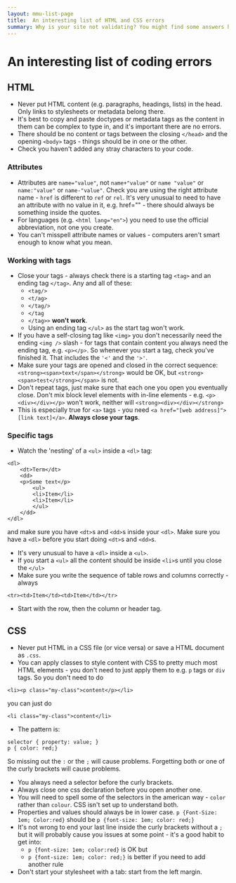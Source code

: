 ```yaml
---
layout: mmu-list-page
title:  An interesting list of HTML and CSS errors
summary: Why is your site not validating? You might find some answers here.
---
```


# An interesting list of coding errors

## HTML

* Never put HTML content (e.g. paragraphs, headings, lists) in the head. Only links to stylesheets or metadata belong there.
* It's best to copy and paste doctypes or metadata tags as the content in them can be complex to type in, and it's important there are no errors. 
* There should be no content or tags between the closing `</head>` and the opening `<body>` tags - things should be in one or the other.
* Check you haven't added any stray characters to your code.

### Attributes

* Attributes are `name="value"`, not `name+"value"` or `name "value"` or `name:"value"` or `name-"value"`. Check you are using the right attribute name - `href` is different to `ref` or `rel`. It's very unusual to need to have an attribute with no value in it, e.g. href="" - there should always be something inside the quotes. 
* For languages (e.g. `<html lang="en">`) you need to use the official abbreviation, not one you create. 
* You can't misspell attribute names or values - computers aren't smart enough to know what you mean.

### Working with tags

* Close your tags - always check there is a starting tag `<tag>` and an ending tag `</tag>`. Any and all of these:
    * `<tag/>`
    * `<t/ag>`
    * `</tag/>`
    * `</tag`
    * `</tag>>` **won't work**. 
    * Using an ending tag `</ul>` as the start tag won't work. 
* If you have a self-closing tag like `<img>` you don't necessarily need the ending `<img />` slash - for tags that contain content you always need the ending tag, e.g. `<p></p>`. So whenever you start a tag, check you've finished it. That includes the `'<'` and the `'>'`.
* Make sure your tags are opened and closed in the correct sequence: `<strong><span>text</span></strong>` would be OK, but `<strong><span>test</strong></span>` is not.
* Don't repeat tags, just make sure that each one you open you eventually close. Don't mix block level elements with in-line elements - e.g. `<p><div></div></p>` won't work, neither will `<strong><div></div></strong>`
* This is especially true for `<a>` tags - you need `<a href="[web address]">[link text]</a>`. **Always close your tags**.

### Specific tags

* Watch the 'nesting' of a `<ul>` inside a `<dl>` tag:

```
<dl>
    <dt>Term</dt>
    <dd>
    <p>Some text</p>
        <ul>
        <li>Item</li>
        <li>Item</li>
        </ul>
    </dd>
</dl>
```

and make sure you have `<dt>`s and `<dd>`s inside your `<dl>`. Make sure you have a `<dl>` before you start doing `<dt>`s and `<dd>`s. 
* It's very unusual to have a `<dl>` inside a `<ul>`.
* If you start a `<ul>` all the content should be inside `<li>`s until you close the `</ul>`
* Make sure you write the sequence of table rows and columns correctly - always

```
<tr><td>Item</td><td>Item</td></tr>
``` 

* Start with the row, then the column or header tag.

## CSS

* Never put HTML in a CSS file (or vice versa) or save a HTML document as `.css`.
* You can apply classes to style content with CSS to pretty much most HTML elements - you don't need to just apply them to e.g. `p` tags or `div` tags. So you don't need to do
```
<li><p class="my-class">content</p></li>
```
you can just do
```
<li class="my-class">content</li>
```
* The pattern is:
```
selector { property: value; }
p { color: red;}
```
So missing out the `:` or the `;` will cause problems. Forgetting both or one of the curly brackets will cause problems. 
* You always need a selector before the curly brackets. 
* Always close one css declaration before you open another one.
* You will need to spell some of the selectors in the american way - `color` rather than `colour`. CSS isn't set up to understand both.
* Properties and values should always be in lower case.
```p {Font-Size: 1em; Color:red}```
should be
```p {font-size: 1em; color: red;}```
* It's not wrong to end your last line inside the curly brackets without a `;` but it will probably cause you issues at some point - it's a good habit to get into:
    * `p {font-size: 1em; color:red}` is OK but
    * `p {font-size: 1em; color: red;}` is better if you need to add another rule
* Don't start your stylesheet with a tab: start from the left margin.

